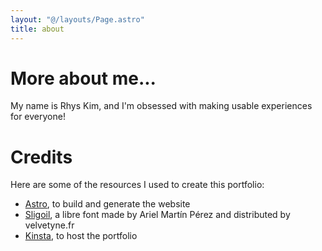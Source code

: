 ```yaml
---
layout: "@/layouts/Page.astro"
title: about
---
```

# More about me...

My name is Rhys Kim, and I'm obsessed with making usable experiences for everyone!

# Credits

Here are some of the resources I used to create this portfolio:

- [Astro](https://astro.build/), to build and generate the website
- [Sligoil](https://velvetyne.fr/fonts/sligoil/), a libre font made by Ariel Martín Pérez and distributed by velvetyne.fr
- [Kinsta](https://kinsta.com/), to host the portfolio